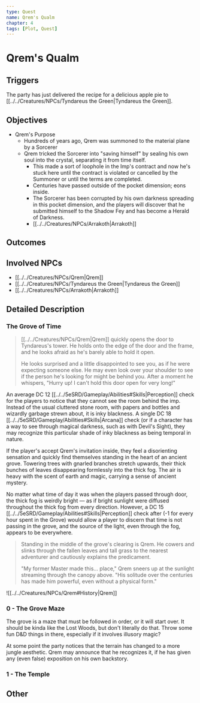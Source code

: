 ```yaml
---
type: Quest
name: Qrem's Qualm
chapter: 4
tags: [Plot, Quest]
---
```


# Qrem's Qualm

## Triggers
The party has just delivered the recipe for a delicious apple pie to [[../../Creatures/NPCs/Tyndareus the Green|Tyndareus the Green]].
## Objectives
- Qrem's Purpose 
	- Hundreds of years ago, Qrem was summoned to the material plane by a Sorcerer 
	- Qrem tricked the Sorcerer into "saving himself" by sealing his own soul into the crystal, separating it from time itself. 
		- This made a sort of loophole in the Imp's contract and now he's stuck here until the contract is violated or cancelled by the Summoner or until the terms are completed.
		- Centuries have passed outside of the pocket dimension; eons inside. 
		- The Sorcerer has been corrupted by his own darkness spreading in this pocket dimension, and the players will discover that he submitted himself to the Shadow Fey and has become a Herald of Darkness. 
		- [[../../Creatures/NPCs/Arrakoth|Arrakoth]]
## Outcomes

## Involved NPCs
- [[../../Creatures/NPCs/Qrem|Qrem]]
- [[../../Creatures/NPCs/Tyndareus the Green|Tyndareus the Green]]
- [[../../Creatures/NPCs/Arrakoth|Arrakoth]]
## Detailed Description

###  The Grove of Time
> [[../../Creatures/NPCs/Qrem|Qrem]] quickly opens the door to Tyndareus's tower. He holds onto the edge of the door and the frame, and he looks afraid as he's barely able to hold it open.
> 
> He looks surprised and a little disappointed to see you, as if he were expecting someone else. He may even look over your shoulder to see if the person he's looking for might be behind you. After a moment he whispers, "Hurry up! I can't hold this door open for very long!"

An average DC 12 [[../../5eSRD/Gameplay/Abilities#Skills|Perception]] check for the players to notice that they cannot see the room behind the imp. Instead of the usual cluttered stone room, with papers and bottles and wizardly garbage strewn about, it is inky blackness. A single DC 18 [[../../5eSRD/Gameplay/Abilities#Skills|Arcana]] check (or if a character has a way to see through magical darkness, such as with Devil's Sight), they may recognize this particular shade of inky blackness as being temporal in nature.

If the player's accept Qrem's invitation inside, they feel a disorienting sensation and quickly find themselves standing in the heart of an ancient grove. Towering trees with gnarled branches stretch upwards, their thick bunches of leaves disappearing formlessly into the thick fog. The air is heavy with the scent of earth and magic, carrying a sense of ancient mystery. 

No matter what time of day it was when the players passed through door, the thick fog is weirdly bright — as if bright sunlight were diffused throughout the thick fog from every direction. However, a DC 15 [[../../5eSRD/Gameplay/Abilities#Skills|Perception]] check after (-1 for every hour spent in the Grove) would allow a player to discern that time is not passing in the grove, and the source of the light, even through the fog, appears to be everywhere.

> Standing in the middle of the grove's clearing is Qrem. He cowers and slinks through the fallen leaves and tall grass to the nearest adventurer and cautiously explains the predicament.
> 
> "My former Master made this... place," Qrem sneers up at the sunlight streaming through the canopy above. "His solitude over the centuries has made him powerful, even without a physical form."

![[../../Creatures/NPCs/Qrem#History|Qrem]]

### 0 - The Grove Maze 

The grove is a maze that must be followed in order, or it will start over. It should be kinda like the Lost Woods, but don't literally do that. Throw some fun D&D things in there, especially if it involves illusory magic? 

At some point the party notices that the terrain has changed to a more jungle aesthetic. Qrem may announce that he recognizes it, if he has given any (even false) exposition on his own backstory. 

### 1 - The Temple

## Other